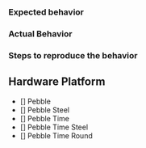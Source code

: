 ### Expected behavior

### Actual Behavior

### Steps to reproduce the behavior

## Hardware Platform
- [] Pebble
- [] Pebble Steel
- [] Pebble Time
- [] Pebble Time Steel
- [] Pebble Time Round
